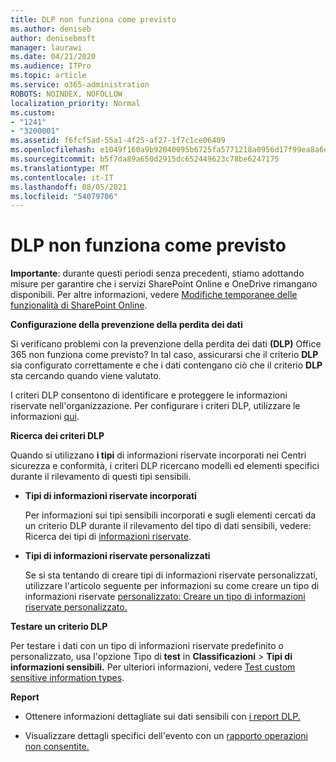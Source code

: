 ```yaml
---
title: DLP non funziona come previsto
ms.author: deniseb
author: denisebmsft
manager: laurawi
ms.date: 04/21/2020
ms.audience: ITPro
ms.topic: article
ms.service: o365-administration
ROBOTS: NOINDEX, NOFOLLOW
localization_priority: Normal
ms.custom:
- "1241"
- "3200001"
ms.assetid: f6fcf5ad-55a1-4f25-af27-1f7c1ce06409
ms.openlocfilehash: e1049f160a9b92040095b6725fa5771218a0956d17f99ea8a6e9cc279e7c73f6
ms.sourcegitcommit: b5f7da89a650d2915dc652449623c78be6247175
ms.translationtype: MT
ms.contentlocale: it-IT
ms.lasthandoff: 08/05/2021
ms.locfileid: "54079706"
---
```

# <a name="dlp-not-working-as-expected"></a>DLP non funziona come previsto

**Importante**: durante questi periodi senza precedenti, stiamo adottando misure per garantire che i servizi SharePoint Online e OneDrive rimangano disponibili. Per altre informazioni, vedere [Modifiche temporanee delle funzionalità di SharePoint Online](https://aka.ms/ODSPAdjustments).

 **Configurazione della prevenzione della perdita dei dati**

Si verificano problemi con la prevenzione della perdita dei dati **(DLP)** Office 365 non funziona come previsto? In tal caso, assicurarsi che il criterio **DLP** sia configurato correttamente e che i dati contengano ciò che il criterio **DLP** sta cercando quando viene valutato.
  
I criteri DLP consentono di identificare e proteggere le informazioni riservate nell'organizzazione. Per configurare i criteri DLP, utilizzare le informazioni [qui](https://docs.microsoft.com/microsoft-365/compliance/create-a-dlp-policy-from-a-template).
  
 **Ricerca dei criteri DLP**
  
Quando si utilizzano **i tipi** di informazioni riservate incorporati nei Centri sicurezza e conformità, i criteri DLP ricercano modelli ed elementi specifici durante il rilevamento di questi tipi sensibili.
  
- **Tipi di informazioni riservate incorporati**

    Per informazioni sui tipi sensibili incorporati e sugli elementi cercati da un criterio DLP durante il rilevamento del tipo di dati sensibili, vedere: Ricerca dei tipi di [informazioni riservate](https://docs.microsoft.com/microsoft-365/compliance/sensitive-information-type-entity-definitions).

- **Tipi di informazioni riservate personalizzati**

    Se si sta tentando di creare tipi di informazioni riservate personalizzati, utilizzare l'articolo seguente per informazioni su come creare un tipo di informazioni riservate [personalizzato: Creare un tipo di informazioni riservate personalizzato.](https://docs.microsoft.com/microsoft-365/compliance/create-a-custom-sensitive-information-type)

**Testare un criterio DLP**

Per testare i dati con un tipo di informazioni riservate predefinito o personalizzato, usa l'opzione Tipo di **test** in **Classificazioni**  >  **Tipi di informazioni sensibili.** Per ulteriori informazioni, vedere [Test custom sensitive information types](https://docs.microsoft.com/microsoft-365/compliance/create-a-custom-sensitive-information-type#create-custom-sensitive-information-types-in-the-security--compliance-center).

 **Report**
  
- Ottenere informazioni dettagliate sui dati sensibili con [i report DLP.](https://docs.microsoft.com/microsoft-365/compliance/data-loss-prevention-policies#dlp-reports)

- Visualizzare dettagli specifici dell'evento con un [rapporto operazioni non consentite.](https://docs.microsoft.com/microsoft-365/compliance/data-loss-prevention-policies#incident-reports)
